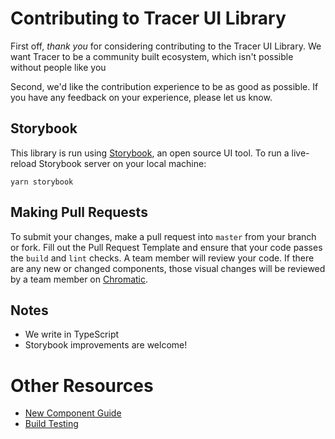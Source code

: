 # Contributing to Tracer UI Library

First off, *thank you* for considering contributing to the Tracer UI Library.  We want Tracer to be a community built ecosystem, which isn't possible without people like you

Second, we'd like the contribution experience to be as good as possible. If you have any feedback on your experience, please let us know.

## Storybook

This library is run using [Storybook](https://storybook.js.org/), an open source UI tool. To run a live-reload Storybook server on your local machine:

```
yarn storybook
```

## Making Pull Requests

To submit your changes, make a pull request into `master` from your branch or fork. Fill out the Pull Request Template and ensure that your code passes the `build` and `lint` checks. A team member will review your code. If there are any new or changed components, those visual changes will be reviewed by a team member on [Chromatic](https://www.chromatic.com/).

## Notes

- We write in TypeScript
- Storybook improvements are welcome!

# Other Resources

- [New Component Guide](./New-Component-Guide.md)
- [Build Testing](./Build-Testing.md)